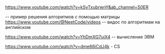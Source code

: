 https://www.youtube.com/watch?v=kSyTxubrwnY&ab_channel=S0ER

-- пример решения алгоритмов с помощью матрицы
https://www.youtube.com/@NeetCode/videos
-- видос по алгоритмам на английском 

https://www.youtube.com/watch?v=YhDmXG7ujX4 -- вычисление ЭВМ

https://www.youtube.com/watch?v=dme66iCdJ4k - CS